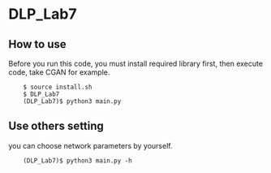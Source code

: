 # DLP_Lab7

## How to use

Before you run this code, you must install required library first, then execute code, take CGAN for example.

```
    $ source install.sh
    $ DLP_Lab7
    (DLP_Lab7)$ python3 main.py
```

## Use others setting 

you can choose network parameters by yourself.

```
    (DLP_Lab7)$ python3 main.py -h
```
